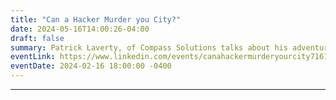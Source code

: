 ```yaml
---
title: "Can a Hacker Murder you City?"
date: 2024-05-16T14:00:26-04:00
draft: false
summary: Patrick Laverty, of Compass Solutions talks about his adventures penetrating government facilities - and why it should have been harder.
eventLink: https://www.linkedin.com/events/canahackermurderyourcity7161083079237779457/
eventDate: 2024-02-16 18:00:00 -0400
---
```

---
